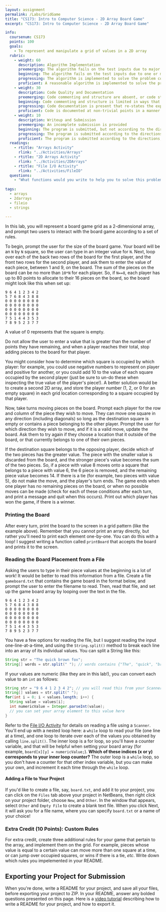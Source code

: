 ```yaml
---
layout: assignment
permalink: /Labs/GridGame
title: "CS173: Intro to Computer Science - 2D Array Board Game"
excerpt: "CS173: Intro to Computer Science - 2D Array Board Game"

info:
  coursenum: CS173
  points: 100
  goals:
    - To represent and manipulate a grid of values in a 2D array
  rubric:
    - weight: 60
      description: Algorithm Implementation
      preemerging: The algorithm fails on the test inputs due to major issues, or the program fails to compile and/or run
      beginning: The algorithm fails on the test inputs due to one or more minor issues
      progressing: The algorithm is implemented to solve the problem correctly according to given test inputs, but would fail if executed in a general case due to a minor issue or omission in the algorithm design or implementation
      proficient: A reasonable algorithm is implemented to solve the problem which correctly solves the problem according to the given test inputs, and would be reasonably expected to solve the problem in the general case
    - weight: 30
      description: Code Quality and Documentation
      preemerging: Code commenting and structure are absent, or code structure departs significantly from best practice, and/or the code departs significantly from the style guide
      beginning: Code commenting and structure is limited in ways that reduce the readability of the program, and/or there are minor departures from the style guide
      progressing: Code documentation is present that re-states the explicit code definitions, and/or code is written that mostly adheres to the style guide
      proficient: Code is documented at non-trivial points in a manner that enhances the readability of the program, and code is written according to the style guide
    - weight: 10
      description: Writeup and Submission
      preemerging: An incomplete submission is provided
      beginning: The program is submitted, but not according to the directions in one or more ways (for example, because it is lacking a readme writeup or missing answers to written questions)
      progressing: The program is submitted according to the directions with a minor omission or correction needed, including a readme writeup describing the solution and answering nearly all questions posed in the instructions
      proficient: The program is submitted according to the directions, including a readme writeup describing the solution and answering all questions posed in the instructions
  readings:
    - rtitle: "Arrays Activity"
      rlink: "../Activities/Arrays"     
    - rtitle: "2D Arrays Activity"
      rlink: "../Activities/2DArrays"          
    - rtitle: "File I/O Activity"
      rlink: "../Activities/FileIO" 
  questions:
    - "What functions would you write to help you to solve this problem?"
    
tags:
  - arrays
  - 2darrays
  - fileio
  - strings
  
---
```


In this lab, you will represent a board game grid as a 2-dimensional array, and prompt two users to interact with the board game according to a set of rules.

To begin, prompt the user for the size of the board game.  Your board will be an `N` by `N` square, so the user can type in an integer value for `N`.  Next, loop over each of the back two rows of the board for the first player, and the front two rows for the second player, and ask them to enter the value of each piece, between 1 and 9, on the board.  The sum of the pieces on the board can be no more than `10*N` for each player.  So, if `N==8`, each player has up to 80 points to allocate to their 16 pieces on the board, so the board might look like this when set up:

```
9 6 4 1 2 3 4 2
5 7 6 8 4 3 8 8
0 0 0 0 0 0 0 0
0 0 0 0 0 0 0 0
0 0 0 0 0 0 0 0
0 0 0 0 0 0 0 0 
7 5 1 4 4 3 5 3
7 8 9 5 2 3 7 7
```

A value of 0 represents that the square is empty.

Do not allow the user to enter a value that is greater than the number of points they have remaining, and when a player reaches their total, stop adding pieces to the board for that player.

You might consider how to determine which square is occupied by which player: for example, you could use negative numbers to represent on player and positive for another, or you could add 10 to the value of each square occupied by the second player (just be sure to un-do these when inspecting the true value of the player's piece!).  A better solution would be to create a second 2D array, and store the player number (1, 2, or 0 for an empty square) in each grid location corresponding to a square occupied by that player.

Now, take turns moving pieces on the board.  Prompt each player for the row and column of the piece they wish to move.  They can move one square in any direction (including diagonals) so long as the destination square is empty or contains a piece belonging to the other player.  Prompt the user for which direction they wish to move, and if it is a valid move, update the board.  Ask them to try again if they choose a location that it outside of the board, or that currently belongs to one of their own pieces.

If the destination square belongs to the opposing player, decide which of the two pieces has the greater value.  The piece with the smaller value is discarded from the board, and the stronger piece's value becomes the sum of the two pieces.  So, if a piece with value 8 moves onto a square that belongs to a piece with value 6, the 6 piece is removed, and the remaining piece value becomes 14.  If there is a tie (for example, two pieces with value 5), do not make the move, and the player's turn ends.  The game ends when one player has no remaining pieces on the board, or when no possible moves can be made (check for each of these conditions after each turn, and print a message and quit when this occurs).  Print out which player has won the game, if there is a winner.

### Printing the Board
After every turn, print the board to the screen in a grid pattern (like the example above).  Remember that you cannot print an array directly, but rather you'll need to print each element one-by-one.  You can do this with a loop!  I suggest writing a function called `printBoard` that accepts the board and prints it to the screen.

### Reading the Board Placement from a File
Asking the users to type in their piece values at the beginning is a lot of work!  It would be better to read this information from a file.  Create a file `gameboard.txt` that contains the game board in the format below, and prompt the user to enter the filename to read.  Then, read that file, and set up the game board array by looping over the text in the file.  

```
9 6 4 1 2 3 4 2
5 7 6 8 4 3 8 8
0 0 0 0 0 0 0 0
0 0 0 0 0 0 0 0
0 0 0 0 0 0 0 0
0 0 0 0 0 0 0 0 
7 5 1 4 4 3 5 3
7 8 9 5 2 3 7 7
```

You have a few options for reading the file, but I suggest reading the input one-line-at-a-time, and using the `String.split()` method to break each line into an array of its individual values.  You can split a String like this:

```java
String str = "The quick brown fox";
String[] words = str.split(" "); // words contains {"The", "quick", "brown", "fox"}
```

If your values are numeric (like they are in this lab!), you can convert each value to an `int` as follows:

```java
String str = "9 6 4 1 2 3 4 2"; // you will read this from your Scanner!
String[] values = str.split(" ");
for(int i = 0; i < values.length; i++) {
  String value = values[i];
  int numericValue = Integer.parseInt(value);
  // you can set your array element to this value here
}
```

Refer to the [File I/O Activity](../Activities/FileIO) for details on reading a file using a `Scanner`.  You'll end up with a nested loop here: a `while` loop to read your file (one line at a time), and one loop to iterate over each of the values you obtained by calling `line.split()`.  The inner loop is a for loop, so you'll have a counter variable, and that will be helpful when setting your board array (for example, `board[x][y] = numericValue;`).  **Which of these indices (x or y) corresponds to your inner loop counter?**  The outer loop is a `while` loop, so you don't have a counter for that other index variable, but you can make your own, and increment it each time through the `while` loop.

#### Adding a File to Your Project
If you'd like to create a file, say, `board.txt`, and add it to your project, you can click on the `Files` tab above your project in NetBeans, then right click on your project folder, choose `New`, and `Other`.  In the window that appears, select `Other` and `Empty File` to create a blank text file.  When you click Next, it will ask you for a file name, where you can specify `board.txt` or a name of your choice!

### Extra Credit (10 Points): Custom Rules

For extra credit, create three additional rules for your game that pertain to the array, and implement them on the grid.  For example, pieces whose value is equal to a certain value can move more than one square at a time, or can jump over occupied squares, or wins if there is a tie, *etc*.  Write down which rules you impelemented in your README.

## Exporting your Project for Submission

When you're done, write a README for your project, and save all your files, before exporting your project to ZIP.  In your README, answer any bolded questions presented on this page.  Here is a [video tutorial](../Modules/IDE/Module2) describing how to write a README for your project, and how to export it.
